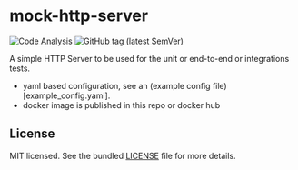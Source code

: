 # mock-http-server

[![Code Analysis](https://github.com/sv-tools/mock-http-server/actions/workflows/checks.yaml/badge.svg)](https://github.com/sv-tools/mock-http-server/actions/workflows/checks.yaml)
[![GitHub tag (latest SemVer)](https://img.shields.io/github/v/tag/sv-tools/mock-http-server?style=flat)](https://github.com/sv-tools/mock-http-server/releases)

A simple HTTP Server to be used for the unit or end-to-end or integrations tests.
* yaml based configuration, see an (example config file)[example_config.yaml].
* docker image is published in this repo or docker hub

## License

MIT licensed. See the bundled [LICENSE](LICENSE) file for more details.
